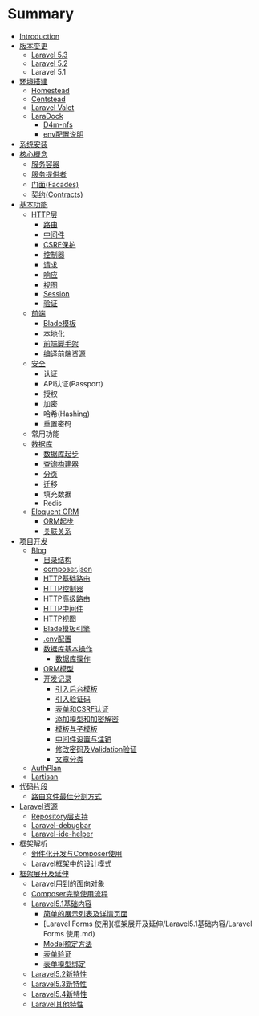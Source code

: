 # Summary

* [Introduction](README.md)
* [版本变更](版本变更.md)
  * [Laravel 5.3](laravel-53.md)
  * [Laravel 5.2](laravel.md)
  * Laravel 5.1
* [环境搭建](chapter1.md)
  * [Homestead](homestead.md)
  * [Centstead](centstead.md)
  * [Laravel Valet](laravel-valet.md)
  * [LaraDock](laradock.md)
    * [D4m-nfs](laradock/d4m-nfs.md)
    * [env配置说明](laradock/envpei-zhi-shuo-ming.md)
* [系统安装](安装.md)
* [核心概念](核心概念.md)
  * [服务容器](服务容器.md)
  * [服务提供者](服务提供者.md)
  * [门面\(Facades\)](门面facades.md)
  * [契约\(Contracts\)](契约contracts.md)
* [基本功能](基本功能.md)
  * [HTTP层](http层.md)
    * [路由](路由.md)
    * [中间件](中间件.md)
    * [CSRF保护](csrf保护.md)
    * [控制器](控制器.md)
    * [请求](请求.md)
    * [响应](xiang-ying.md)
    * [视图](shi-tu.md)
    * [Session](session.md)
    * [验证](验证.md)
  * [前端](视图模板.md)
    * [Blade模板](视图.md)
    * [本地化](blade模板.md)
    * [前端脚手架](本地化.md)
    * [编译前端资源](bian-yi-qian-duan-zi-yuan.md)
  * [安全](an-quan.md)
    * [认证](an-quan/ren-zheng.md)
    * API认证\(Passport\)
    * 授权
    * 加密
    * 哈希\(Hashing\)
    * 重置密码
  * 常用功能
  * [数据库](数据库.md)
    * [数据库起步](数据库起步.md)
    * [查询构建器](查询构建器.md)
    * [分页](分页.md)
    * 迁移
    * 填充数据
    * Redis
  * [Eloquent ORM](eloquent-orm.md)
    * [ORM起步](起步.md)
    * [关联关系](关联关系.md)
* [项目开发](项目开发.md)
  * [Blog](blog.md)
    * [目录结构](目录结构.md)
    * [composer.json](composerjson.md)
    * [HTTP基础路由](http基础路由.md)
    * [HTTP控制器](http控制器.md)
    * [HTTP高级路由](http高级路由.md)
    * [HTTP中间件](http中间件.md)
    * [HTTP视图](http视图.md)
    * [Blade模板引擎](blade模板引擎.md)
    * [.env配置](env配置.md)
    * [数据库基本操作](数据库基本操作.md)
      * [数据库操作](数据库操作.md)
    * [ORM模型](orm模型.md)
    * [开发记录](开发记录.md)
      * [引入后台模板](引入后台模板.md)
      * [引入验证码](引入验证码.md)
      * [表单和CSRF认证](表单和csrf认证.md)
      * [添加模型和加密解密](添加模型和加密解密.md)
      * [模板与子模板](模板与子模板.md)
      * [中间件设置与注销](中间件设置与注销.md)
      * [修改密码及Validation验证](修改密码及validation验证.md)
      * [文章分类](创建分类表.md)
  * [AuthPlan](authplan.md)
  * [Lartisan](lartisan.md)
* [代码片段](代码片段.md)
  * [路由文件最佳分割方式](路由文件最佳分割方式.md)
* [Laravel资源](laravel资源记录.md)
  * [Repository层支持](repository层支持.md)
  * [Laravel-debugbar](laravel-debugbar.md)
  * [Laravel-ide-helper](laravel-ide-helper.md)
* [框架解析](框架解析.md)
  * [组件化开发与Composer使用](框架解析/组件化开发与Composer使用.md)
  * [Laravel框架中的设计模式](框架解析/laravelkuang-jia-zhong-de-she-ji-mo-shi.md)
* [框架展开及延伸](框架展开及延伸.md)
  * [Laravel用到的面向对象](框架展开及延伸/Laravel用到的面向对象.md)
  * [Composer完整使用流程](框架展开及延伸/Composer完整使用流程.md)
  * [Laravel5.1基础内容](框架展开及延伸/Laravel5.1基础内容.md)
    * [简单的展示列表及详情页面](框架展开及延伸/Laravel5.1基础内容/简单的展示列表及详情页面.md)
    * [Laravel Forms 使用](框架展开及延伸/Laravel5.1基础内容/Laravel Forms 使用.md)
    * [Model预定方法](框架展开及延伸/Laravel5.1基础内容/Model预定方法.md)
    * [表单验证](框架展开及延伸/Laravel5.1基础内容/表单验证.md)
    * [表单模型绑定](框架展开及延伸/Laravel5.1基础内容/表单模型绑定.md)
  * [Laravel5.2新特性](框架展开及延伸/Laravel5.2新特性.md)
  * [Laravel5.3新特性](框架展开及延伸/Laravel5.3新特性.md)
  * [Laravel5.4新特性](框架展开及延伸/Laravel5.4新特性.md)
  * [Laravel其他特性](框架展开及延伸/Laravel其他特性.md)

